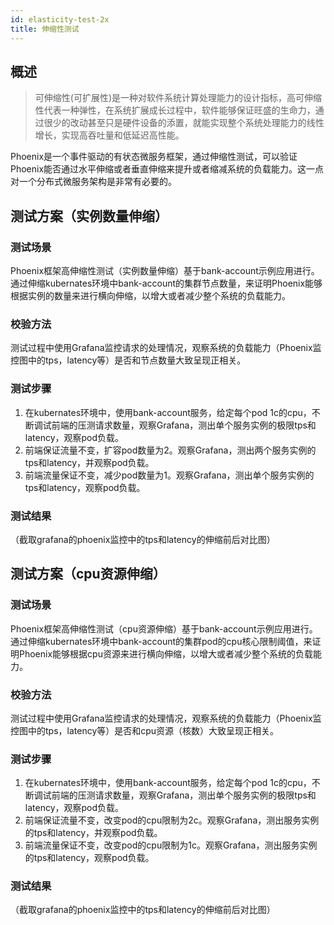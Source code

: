 ```yaml
---
id: elasticity-test-2x
title: 伸缩性测试
---
```


## 概述

> 可伸缩性(可扩展性)是一种对软件系统计算处理能力的设计指标，高可伸缩性代表一种弹性，在系统扩展成长过程中，软件能够保证旺盛的生命力，通过很少的改动甚至只是硬件设备的添置，就能实现整个系统处理能力的线性增长，实现高吞吐量和低延迟高性能。

Phoenix是一个事件驱动的有状态微服务框架，通过伸缩性测试，可以验证Phoenix能否通过水平伸缩或者垂直伸缩来提升或者缩减系统的负载能力。这一点对一个分布式微服务架构是非常有必要的。

## 测试方案（实例数量伸缩）

### 测试场景

Phoenix框架高伸缩性测试（实例数量伸缩）基于bank-account示例应用进行。通过伸缩kubernates环境中bank-account的集群节点数量，来证明Phoenix能够根据实例的数量来进行横向伸缩，以增大或者减少整个系统的负载能力。

### 校验方法

测试过程中使用Grafana监控请求的处理情况，观察系统的负载能力（Phoenix监控图中的tps，latency等）是否和节点数量大致呈现正相关。

### 测试步骤

1. 在kubernates环境中，使用bank-account服务，给定每个pod 1c的cpu，不断调试前端的压测请求数量，观察Grafana，测出单个服务实例的极限tps和latency，观察pod负载。
2. 前端保证流量不变，扩容pod数量为2。观察Grafana，测出两个服务实例的tps和latency，并观察pod负载。
3. 前端流量保证不变，减少pod数量为1。观察Grafana，测出单个服务实例的tps和latency，观察pod负载。

### 测试结果

（截取grafana的phoenix监控中的tps和latency的伸缩前后对比图）

## 测试方案（cpu资源伸缩）

### 测试场景

Phoenix框架高伸缩性测试（cpu资源伸缩）基于bank-account示例应用进行。通过伸缩kubernates环境中bank-account的集群pod的cpu核心限制阈值，来证明Phoenix能够根据cpu资源来进行横向伸缩，以增大或者减少整个系统的负载能力。

### 校验方法

测试过程中使用Grafana监控请求的处理情况，观察系统的负载能力（Phoenix监控图中的tps，latency等）是否和cpu资源（核数）大致呈现正相关。

### 测试步骤

1. 在kubernates环境中，使用bank-account服务，给定每个pod 1c的cpu，不断调试前端的压测请求数量，观察Grafana，测出单个服务实例的极限tps和latency，观察pod负载。
2. 前端保证流量不变，改变pod的cpu限制为2c。观察Grafana，测出服务实例的tps和latency，并观察pod负载。
3. 前端流量保证不变，改变pod的cpu限制为1c。观察Grafana，测出服务实例的tps和latency，观察pod负载。

### 测试结果

（截取grafana的phoenix监控中的tps和latency的伸缩前后对比图）